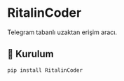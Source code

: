 # RitalinCoder

Telegram tabanlı uzaktan erişim aracı.

## 🚀 Kurulum

```bash
pip install RitalinCoder